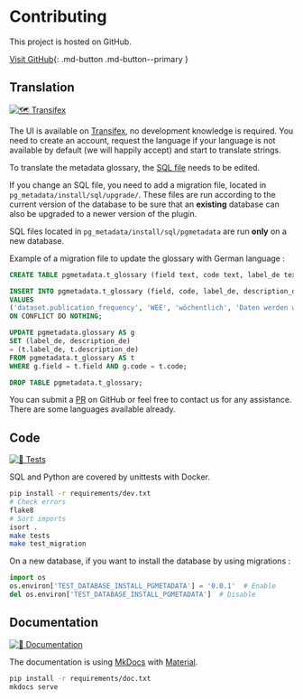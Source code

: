 # Contributing

This project is hosted on GitHub.

[Visit GitHub](https://github.com/3liz/qgis-pgmetadata-plugin/){: .md-button .md-button--primary }

## Translation

[![🗺 Transifex](https://github.com/3liz/qgis-pgmetadata-plugin/actions/workflows/transifex.yml/badge.svg)](https://github.com/3liz/qgis-pgmetadata-plugin/actions/workflows/transifex.yml)

The UI is available on [Transifex](https://www.transifex.com/3liz-1/pgmetadata/dashboard/), no development
knowledge is required. You need to create an account, request the language if your language is not available by default (we will happily accept) and start to translate strings.

To translate the metadata glossary, the
[SQL file](https://github.com/3liz/qgis-pgmetadata-plugin/blob/master/pg_metadata/install/sql/pgmetadata/90_GLOSSARY.sql)
needs to be edited.

If you change an SQL file, you need to add a migration file, located in `pg_metadata/install/sql/upgrade/`.
These files are run according to the current version of the database to be sure that an **existing** database
can also be upgraded to a newer version of the plugin.

SQL files located in `pg_metadata/install/sql/pgmetadata` are run **only** on a new database.

Example of a migration file to update the glossary with German language :

```sql
CREATE TABLE pgmetadata.t_glossary (field text, code text, label_de text, description_de text);

INSERT INTO pgmetadata.t_glossary (field, code, label_de, description_de)
VALUES
('dataset.publication_frequency', 'WEE', 'wöchentlich', 'Daten werden wöchentlich aktualisiert')
ON CONFLICT DO NOTHING;

UPDATE pgmetadata.glossary AS g
SET (label_de, description_de)
= (t.label_de, t.description_de)
FROM pgmetadata.t_glossary AS t
WHERE g.field = t.field AND g.code = t.code;

DROP TABLE pgmetadata.t_glossary;
```

You can submit a 
[PR](https://docs.github.com/en/github/collaborating-with-pull-requests/proposing-changes-to-your-work-with-pull-requests/about-pull-requests)
on GitHub or feel free to contact us for any assistance. There are some languages available already.

## Code

[![🧪 Tests](https://github.com/3liz/qgis-pgmetadata-plugin/actions/workflows/ci.yml/badge.svg)](https://github.com/3liz/qgis-pgmetadata-plugin/actions/workflows/ci.yml)

SQL and Python are covered by unittests with Docker.

```bash
pip install -r requirements/dev.txt
# Check errors
flake8
# Sort imports
isort .
make tests
make test_migration
```

On a new database, if you want to install the database by using migrations :

```python
import os
os.environ['TEST_DATABASE_INSTALL_PGMETADATA'] = '0.0.1'  # Enable
del os.environ['TEST_DATABASE_INSTALL_PGMETADATA']  # Disable
```

## Documentation

[![📖 Documentation](https://github.com/3liz/qgis-pgmetadata-plugin/actions/workflows/publish-doc.yml/badge.svg)](https://github.com/3liz/qgis-pgmetadata-plugin/actions/workflows/publish-doc.yml)

The documentation is using [MkDocs](https://www.mkdocs.org/) with [Material](https://squidfunk.github.io/mkdocs-material/).

```bash
pip install -r requirements/doc.txt
mkdocs serve
```
